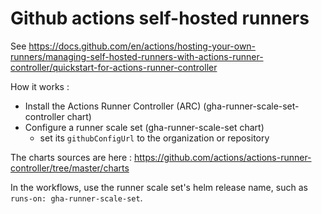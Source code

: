 # Github actions self-hosted runners

See https://docs.github.com/en/actions/hosting-your-own-runners/managing-self-hosted-runners-with-actions-runner-controller/quickstart-for-actions-runner-controller

How it works :

* Install the Actions Runner Controller (ARC) (gha-runner-scale-set-controller chart)
* Configure a runner scale set (gha-runner-scale-set chart)
  * set its `githubConfigUrl` to the organization or repository

The charts sources are here : https://github.com/actions/actions-runner-controller/tree/master/charts

In the workflows, use the runner scale set's helm release name, such as `runs-on: gha-runner-scale-set`.
